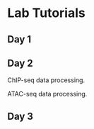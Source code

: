# Lab Tutorials


## Day 1


## Day 2

ChIP-seq data processing.

ATAC-seq data processing.


## Day 3


<!-- 
1st tutorial is [processing of ChIPseq data](tutorials/chipseq_proc/tut-chipseq-proc.md)

2nd tutorial is something else

 -->

 